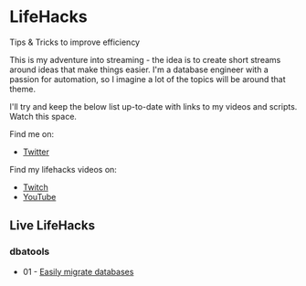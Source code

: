 # LifeHacks
Tips &amp; Tricks to improve efficiency

This is my adventure into streaming - the idea is to create short streams around ideas that make things easier.  I'm a database engineer with a passion for automation, so I imagine a lot of the topics will be around that theme.

I'll try and keep the below list up-to-date with links to my videos and scripts. Watch this space.

Find me on:
- [Twitter](https://twitter.com/jpomfret)

Find my lifehacks videos on:
- [Twitch](http://twitch.tv/jpomfret)
- [YouTube](https://www.youtube.com/channel/UC0D3eA_natUs91YcuPE_tLg)


## Live LifeHacks

### dbatools
- 01 - [Easily migrate databases](./Scripts/01_dbatools_MigrateDatabase.ps1)